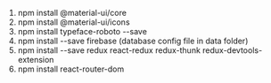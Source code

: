 1. npm install @material-ui/core
2. npm install @material-ui/icons
3. npm install typeface-roboto --save
4. npm install --save firebase (database config file in data folder)
5. npm install --save redux react-redux redux-thunk redux-devtools-extension
6. npm install react-router-dom
